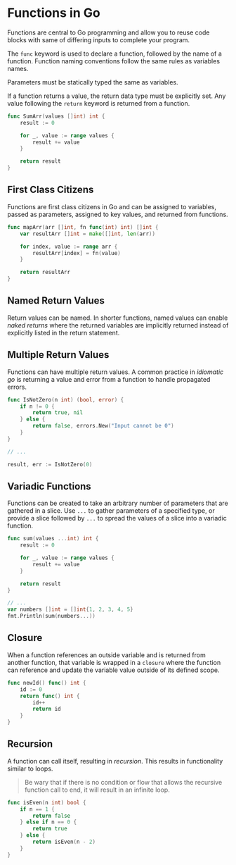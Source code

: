 # Functions in Go

Functions are central to Go programming and allow you to reuse code blocks with same of differing inputs to complete your program.

The `func` keyword is used to declare a function, followed by the name of a function. Function naming conventions follow the same rules as variables names.

Parameters must be statically typed the same as variables.

If a function returns a value, the return data type must be explicitly set. Any value following the `return` keyword is returned from a function.

```go
func SumArr(values []int) int {
    result := 0

    for _, value := range values {
        result += value
    }

    return result
}
```

## First Class Citizens

Functions are first class citizens in Go and can be assigned to variables, passed as parameters, assigned to key values, and returned from functions.

```go
func mapArr(arr []int, fn func(int) int) []int {
    var resultArr []int = make([]int, len(arr))

    for index, value := range arr {
        resultArr[index] = fn(value)
    }

    return resultArr
}
```

## Named Return Values

Return values can be named. In shorter functions, named values can enable _naked returns_ where the returned variables are implicitly returned instead of explicitly listed in the return statement.

## Multiple Return Values

Functions can have multiple return values. A common practice in _idiomatic go_ is returning a value and error from a function to handle propagated errors.

```go
func IsNotZero(n int) (bool, error) {
    if n != 0 {
        return true, nil
    } else {
        return false, errors.New("Input cannot be 0")
    }
}

// ...

result, err := IsNotZero(0)
```

## Variadic Functions

Functions can be created to take an arbitrary number of parameters that are gathered in a slice. Use `...` to gather parameters of a specified type, or provide a slice followed by `...` to spread the values of a slice into a variadic function.

```go
func sum(values ...int) int {
    result := 0

    for _, value := range values {
        result += value
    }

    return result
}

// ...
var numbers []int = []int{1, 2, 3, 4, 5}
fmt.Println(sum(numbers...))
```

## Closure

When a function references an outside variable and is returned from another function, that variable is wrapped in a `closure` where the function can reference and update the variable value outside of its defined scope.

```go
func newId() func() int {
    id := 0
    return func() int {
        id++
        return id
    }
}
```

## Recursion

A function can call itself, resulting in _recursion_. This results in functionality similar to loops.

> Be wary that if there is no condition or flow that allows the recursive function call to end, it will result in an infinite loop.

```go
func isEven(n int) bool {
    if n == 1 {
        return false
    } else if n == 0 {
        return true
    } else {
        return isEven(n - 2)
    }
}
```
